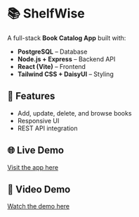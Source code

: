 # 📚 ShelfWise

A full-stack **Book Catalog App** built with:

- **PostgreSQL** – Database  
- **Node.js + Express** – Backend API  
- **React (Vite)** – Frontend  
- **Tailwind CSS + DaisyUI** – Styling  

## 🚀 Features
- Add, update, delete, and browse books
- Responsive UI
- REST API integration

## 🌐 Live Demo
[Visit the app here](https://shelf-wise-qtin.vercel.app/)

## 🎥 Video Demo
[Watch the demo here](https://www.youtube.com/watch?v=zfiM-NWVar4)
